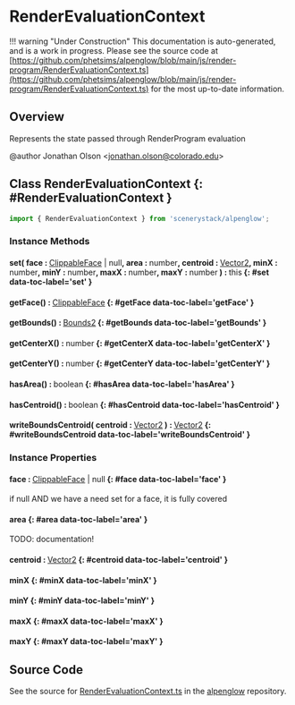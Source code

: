 # RenderEvaluationContext

!!! warning "Under Construction"
    This documentation is auto-generated, and is a work in progress. Please see the source code at
    [https://github.com/phetsims/alpenglow/blob/main/js/render-program/RenderEvaluationContext.ts](https://github.com/phetsims/alpenglow/blob/main/js/render-program/RenderEvaluationContext.ts) for the most up-to-date information.

## Overview

Represents the state passed through RenderProgram evaluation

@author Jonathan Olson &lt;jonathan.olson@colorado.edu&gt;

## Class RenderEvaluationContext {: #RenderEvaluationContext }


```js
import { RenderEvaluationContext } from 'scenerystack/alpenglow';
```
### Instance Methods

#### set( face : <span style="font-weight: 400;">[ClippableFace](../alpenglow/ClippableFace.md) | <span style="color: hsla(calc(var(--md-hue) + 180deg),80%,40%,1);">null</span></span>, area : <span style="font-weight: 400;"><span style="color: hsla(calc(var(--md-hue) + 180deg),80%,40%,1);">number</span></span>, centroid : <span style="font-weight: 400;">[Vector2](../dot/Vector2.md)</span>, minX : <span style="font-weight: 400;"><span style="color: hsla(calc(var(--md-hue) + 180deg),80%,40%,1);">number</span></span>, minY : <span style="font-weight: 400;"><span style="color: hsla(calc(var(--md-hue) + 180deg),80%,40%,1);">number</span></span>, maxX : <span style="font-weight: 400;"><span style="color: hsla(calc(var(--md-hue) + 180deg),80%,40%,1);">number</span></span>, maxY : <span style="font-weight: 400;"><span style="color: hsla(calc(var(--md-hue) + 180deg),80%,40%,1);">number</span></span> ) : <span style="font-weight: 400;"><span style="color: hsla(calc(var(--md-hue) + 180deg),80%,40%,1);">this</span></span> {: #set data-toc-label='set' }

#### getFace() : <span style="font-weight: 400;">[ClippableFace](../alpenglow/ClippableFace.md)</span> {: #getFace data-toc-label='getFace' }

#### getBounds() : <span style="font-weight: 400;">[Bounds2](../dot/Bounds2.md)</span> {: #getBounds data-toc-label='getBounds' }

#### getCenterX() : <span style="font-weight: 400;"><span style="color: hsla(calc(var(--md-hue) + 180deg),80%,40%,1);">number</span></span> {: #getCenterX data-toc-label='getCenterX' }

#### getCenterY() : <span style="font-weight: 400;"><span style="color: hsla(calc(var(--md-hue) + 180deg),80%,40%,1);">number</span></span> {: #getCenterY data-toc-label='getCenterY' }

#### hasArea() : <span style="font-weight: 400;"><span style="color: hsla(calc(var(--md-hue) + 180deg),80%,40%,1);">boolean</span></span> {: #hasArea data-toc-label='hasArea' }

#### hasCentroid() : <span style="font-weight: 400;"><span style="color: hsla(calc(var(--md-hue) + 180deg),80%,40%,1);">boolean</span></span> {: #hasCentroid data-toc-label='hasCentroid' }

#### writeBoundsCentroid( centroid : <span style="font-weight: 400;">[Vector2](../dot/Vector2.md)</span> ) : <span style="font-weight: 400;">[Vector2](../dot/Vector2.md)</span> {: #writeBoundsCentroid data-toc-label='writeBoundsCentroid' }

### Instance Properties

#### face : <span style="font-weight: 400;">[ClippableFace](../alpenglow/ClippableFace.md) | <span style="color: hsla(calc(var(--md-hue) + 180deg),80%,40%,1);">null</span></span> {: #face data-toc-label='face' }

if null AND we have a need set for a face, it is fully covered

#### area {: #area data-toc-label='area' }

TODO: documentation!

#### centroid : <span style="font-weight: 400;">[Vector2](../dot/Vector2.md)</span> {: #centroid data-toc-label='centroid' }

#### minX {: #minX data-toc-label='minX' }

#### minY {: #minY data-toc-label='minY' }

#### maxX {: #maxX data-toc-label='maxX' }

#### maxY {: #maxY data-toc-label='maxY' }



## Source Code

See the source for [RenderEvaluationContext.ts](https://github.com/phetsims/alpenglow/blob/main/js/render-program/RenderEvaluationContext.ts) in the [alpenglow](https://github.com/phetsims/alpenglow) repository.
